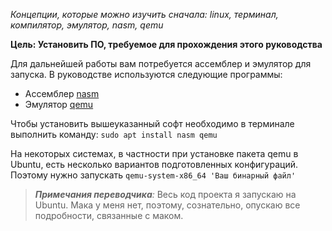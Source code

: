 *Концепции, которые можно изучить сначала: linux, терминал, компилятор, эмулятор, nasm, qemu*

**Цель: Установить ПО, требуемое для прохождения этого руководства**

Для дальнейшей работы вам потребуется ассемблер и эмулятор для запуска. В руководстве используются следующие программы:
* Ассемблер [nasm](https://www.opennet.ru/docs/RUS/nasm/) 
* Эмулятор [qemu](https://www.ibm.com/developerworks/ru/library/l-qemu/index.html)

Чтобы установить вышеуказанный софт необходимо в терминале выполнить команду:
`sudo apt install nasm qemu`

На некоторых системах, в частности при установке пакета qemu в Ubuntu, есть несколько вариантов подготовленных 
конфигураций. Поэтому нужно запускать `qemu-system-x86_64 'Ваш бинарный файл'`

>***Примечания переводчика**:* Весь код проекта я запускаю на Ubuntu. Мака у меня нет, поэтому, сознательно, опускаю 
все подробности, связанные с маком.